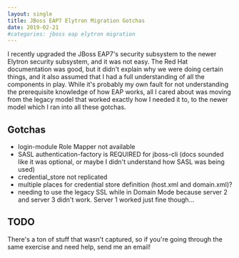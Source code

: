 ```yaml
---
layout: single
title: JBoss EAP7 Elytron Migration Gotchas
date: 2019-02-21
#categories: jboss eap elytron migration
---
```


I recently upgraded the JBoss EAP7's security subsystem to the newer Elytron security subsystem, and it was not easy.  The Red Hat documentation was good, but it didn't explain why we were doing certain things, and it also assumed that I had a full understanding of all the components in play.  While it's probably my own fault for not understanding the prerequisite knowledge of how EAP works, all I cared about was moving from the legacy model that worked exactly how I needed it to, to the newer model which I ran into all these gotchas.

## Gotchas
- login-module Role Mapper not available
- SASL authentication-factory is REQUIRED for jboss-cli (docs sounded like it was optional, or maybe I didn't understand how SASL was being used)
- credential_store not replicated
- multiple places for credential store definition (host.xml and domain.xml)?
- needing to use the legacy SSL while in Domain Mode because server 2 and server 3 didn't work.  Server 1 worked just fine though...


## TODO
There's a ton of stuff that wasn't captured, so if you're going through the same exercise and need help, send me an email!